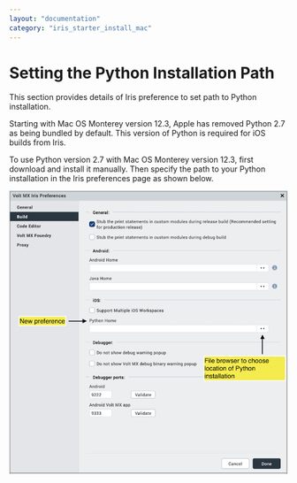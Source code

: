 ```yaml
---
layout: "documentation"
category: "iris_starter_install_mac"
---
```

                                   
Setting the Python Installation Path
=====================================

This section provides details of Iris preference to set path to Python installation.

Starting with Mac OS Monterey version 12.3, Apple has removed Python 2.7 as being bundled by default. This version of Python is required for iOS builds from Iris.

To use Python version 2.7 with Mac OS Monterey version 12.3, first download and install it manually. Then specify the path to your Python installation in the Iris preferences page as shown below.

![](Resources/Images/Preference_Python_Installer_Path.png)


